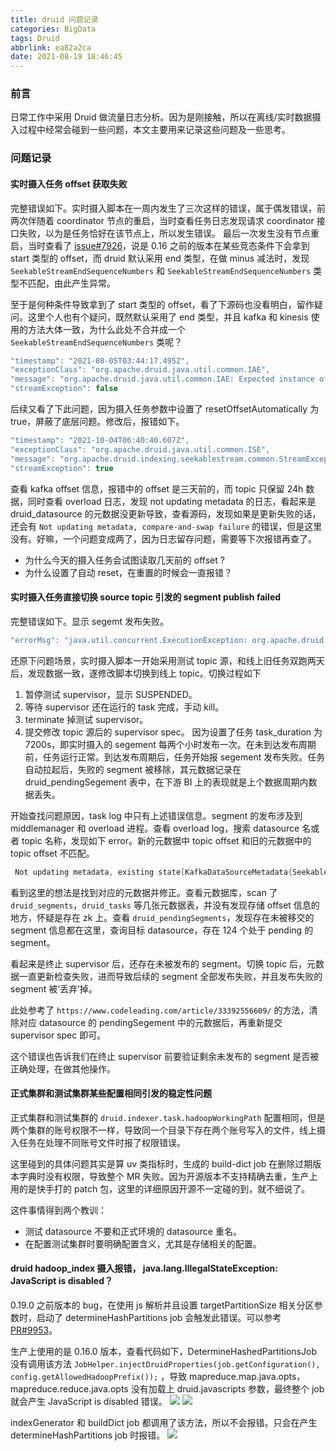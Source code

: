 ```yaml
---
title: druid 问题记录
categories: BigData
tags: Druid
abbrlink: ea82a2ca
date: 2021-08-19 18:46:45
---
```


### 前言
日常工作中采用 Druid 做流量日志分析。因为是刚接触，所以在离线/实时数据摄入过程中经常会碰到一些问题，本文主要用来记录这些问题及一些思考。
<!--more-->

### 问题记录

#### 实时摄入任务 offset 获取失败
完整错误如下。实时摄入脚本在一周内发生了三次这样的错误，属于偶发错误，前两次伴随着 coordinator 节点的重启，当时查看任务日志发现请求 coordinator 接口失败，以为是任务恰好在该节点上，所以发生错误。
最后一次发生没有节点重启，当时查看了 [issue#7926](https://github.com/apache/druid/issues/7926)，说是 0.16 之前的版本在某些竞态条件下会拿到 start 类型的 offset，而 druid 默认采用 end 类型，在做 minus 减法时，发现 `SeekableStreamEndSequenceNumbers` 和 `SeekableStreamEndSequenceNumbers` 类型不匹配，由此产生异常。

至于是何种条件导致拿到了  start 类型的 offset，看了下源码也没看明白，留作疑问。这里个人也有个疑问，既然默认采用了 end 类型，并且 kafka 和 kinesis 使用的方法大体一致，为什么此处不合并成一个 `SeekableStreamEndSequenceNumbers` 类呢？

```java
"timestamp": "2021-08-05T03:44:17.495Z",
"exceptionClass": "org.apache.druid.java.util.common.IAE",
"message": "org.apache.druid.java.util.common.IAE: Expected instance of org.apache.druid.indexing.seekablestream.SeekableStreamEndSequenceNumbers, got org.apache.druid.indexing.seekablestream.SeekableStreamStartSequenceNumbers\n\tat org.apache.druid.indexing.seekablestream.SeekableStreamEndSequenceNumbers.minus(SeekableStreamEndSequenceNumbers.java:159)\n\tat org.apache.druid.indexing.seekablestream.SeekableStreamDataSourceMetadata.minus(SeekableStreamDataSourceMetadata.java:95)\n\tat org.apache.druid.indexing.seekablestream.supervisor.SeekableStreamSupervisor.resetInternal(SeekableStreamSupervisor.java:1210)\n\tat org.apache.druid.indexing.seekablestream.supervisor.SeekableStreamSupervisor.getOffsetFromStorageForPartition(SeekableStreamSupervisor.java:2517)\n\tat org.apache.druid.indexing.seekablestream.supervisor.SeekableStreamSupervisor.generateStartingSequencesForPartitionGroup(SeekableStreamSupervisor.java:2494)\n\tat org.apache.druid.indexing.seekablestream.supervisor.SeekableStreamSupervisor.createNewTasks(SeekableStreamSupervisor.java:2392)\n\tat org.apache.druid.indexing.seekablestream.supervisor.SeekableStreamSupervisor.runInternal(SeekableStreamSupervisor.java:1068)\n\tat org.apache.druid.indexing.seekablestream.supervisor.SeekableStreamSupervisor$RunNotice.handle(SeekableStreamSupervisor.java:292)\n\tat org.apache.druid.indexing.seekablestream.supervisor.SeekableStreamSupervisor.lambda$tryInit$3(SeekableStreamSupervisor.java:751)\n\tat java.util.concurrent.Executors$RunnableAdapter.call(Executors.java:511)\n\tat java.util.concurrent.FutureTask.run(FutureTask.java:266)\n\tat java.util.concurrent.ThreadPoolExecutor.runWorker(ThreadPoolExecutor.java:1149)\n\tat java.util.concurrent.ThreadPoolExecutor$Worker.run(ThreadPoolExecutor.java:624)\n\tat java.lang.Thread.run(Thread.java:748)\n",
"streamException": false

```
后续又看了下此问题，因为摄入任务参数中设置了 resetOffsetAutomatically 为 true，屏蔽了底层问题。修改后，报错如下。
```java
"timestamp": "2021-10-04T06:40:40.607Z",
"exceptionClass": "org.apache.druid.java.util.common.ISE",
"message": "org.apache.druid.indexing.seekablestream.common.StreamException: org.apache.druid.java.util.common.ISE: Previous sequenceNumber [95252478] is no longer available for partition [1]. You can clear the previous sequenceNumber and start reading from a valid message by using the supervisor's reset API.\n\tat org.apache.druid.indexing.seekablestream.supervisor.SeekableStreamSupervisor.getOffsetFromStorageForPartition(SeekableStreamSupervisor.java:2527)\n\tat org.apache.druid.indexing.seekablestream.supervisor.SeekableStreamSupervisor.generateStartingSequencesForPartitionGroup(SeekableStreamSupervisor.java:2494)\n\tat org.apache.druid.indexing.seekablestream.supervisor.SeekableStreamSupervisor.createNewTasks(SeekableStreamSupervisor.java:2392)\n\tat org.apache.druid.indexing.seekablestream.supervisor.SeekableStreamSupervisor.runInternal(SeekableStreamSupervisor.java:1068)\n\tat org.apache.druid.indexing.seekablestream.supervisor.SeekableStreamSupervisor$RunNotice.handle(SeekableStreamSupervisor.java:292)\n\tat org.apache.druid.indexing.seekablestream.supervisor.SeekableStreamSupervisor.lambda$tryInit$3(SeekableStreamSupervisor.java:751)\n\tat java.util.concurrent.Executors$RunnableAdapter.call(Executors.java:511)\n\tat java.util.concurrent.FutureTask.run(FutureTask.java:266)\n\tat java.util.concurrent.ThreadPoolExecutor.runWorker(ThreadPoolExecutor.java:1149)\n\tat java.util.concurrent.ThreadPoolExecutor$Worker.run(ThreadPoolExecutor.java:624)\n\tat java.lang.Thread.run(Thread.java:748)\nCaused by: org.apache.druid.java.util.common.ISE: Previous sequenceNumber [95252478] is no longer available for partition [1]. You can clear the previous sequenceNumber and start reading from a valid message by using the supervisor's reset API.\n\t... 11 more\n",
"streamException": true
```
查看 kafka offset 信息，报错中的 offset 是三天前的，而 topic 只保留 24h 数据，同时查看 overload 日志，发现 not updating metadata 的日志，看起来是 druid_datasource 的元数据没更新导致，查看源码，发现如果是更新失败的话，还会有 `Not updating metadata, compare-and-swap failure` 的错误，但是这里没有。好嘛，一个问题变成两了，因为日志留存问题，需要等下次报错再查了。
- 为什么今天的摄入任务会试图读取几天前的 offset ?
- 为什么设置了自动 reset，在重置的时候会一直报错？

#### 实时摄入任务直接切换 source topic 引发的 segment publish failed
完整错误如下。显示 segemt 发布失败。

```java 
"errorMsg": "java.util.concurrent.ExecutionException: org.apache.druid.java.util.common.ISE: Failed to publish segments because of [java.lang.RuntimeException: Aborting transaction!].\n\tat com.google.common.util.concurrent.AbstractFuture$Sync.getValue(AbstractFuture.java:299)\n\tat com.google.common.util.concurrent.AbstractFuture$Sync.get(AbstractFuture.java:286)\n\tat com.google.common.util.concurrent.AbstractFuture.get(AbstractFuture.java:116)\n\tat org.apache.druid.indexing.seekablestream.SeekableStreamIndexTaskRunner.runInternal(SeekableStreamIndexTaskRunner.java:767)\n\tat org.apache.druid.indexing.seekablestream.SeekableStreamIndexTaskRunner.run(SeekableStreamIndexTaskRunner.java:235)\n\tat org.apache.druid.indexing.seekablestream.SeekableStreamIndexTask.run(SeekableStreamIndexTask.java:168)\n\tat org.apache.druid.indexing.overlord.SingleTaskBackgroundRunner$SingleTaskBackgroundRunnerCallable.call(SingleTaskBackgroundRunner.java:413)\n\tat org.apache.druid.indexing.overlord.SingleTaskBackgroundRunner$SingleTaskBackgroundRunnerCallable.call(SingleTaskBackgroundRunner.java:385)\n\tat java.util.concurrent.FutureTask.run(FutureTask.java:266)\n\tat java.util.concurrent.ThreadPoolExecutor.runWorker(ThreadPoolExecutor.java:1149)\n\tat java.util.concurrent.ThreadPoolExecutor$Worker.run(ThreadPoolExecutor.java:624)\n\tat java.lang.Thread.run(Thread.java:748)\nCaused by: org.apache.druid.java.util.common.ISE: Failed to publish segments because of [java.lang.RuntimeException: Aborting transaction!].\n\tat org.apache.druid.segment.realtime.appenderator.BaseAppenderatorDriver.lambda$publishInBackground$8(BaseAppenderatorDriver.java:602)\n\t... 4 more\n"
```
还原下问题场景，实时摄入脚本一开始采用测试 topic 源，和线上旧任务双跑两天后，发现数据一致，遂修改脚本切换到线上 topic。切换过程如下
1. 暂停测试 supervisor，显示 SUSPENDED。
2. 等待 supervisor 还在运行的 task 完成，手动 kill。
3. terminate 掉测试 supervisor。
4. 提交修改 topic 源后的 supervisor spec。
因为设置了任务 task_duration 为 7200s，即实时摄入的 segement 每两个小时发布一次。在未到达发布周期前，任务运行正常。到达发布周期后，任务开始报 segement 发布失败。任务自动拉起后，失败的 segment 被移除，其元数据记录在 druid_pendingSegement 表中，在下游 BI 上的表现就是上个数据周期内数据丢失。

开始查找问题原因，task log 中只有上述错误信息。segment 的发布涉及到 middlemanager 和 overload 进程。查看 overload log，搜索 datasource 名或者 topic 名称，发现如下 error。新的元数据中 topic offset 和旧的元数据中的 topic offset 不匹配。

```java
 Not updating metadata, existing state[KafkaDataSourceMetadata{SeekableStreamStartSequenceNumbers=SeekableStreamEndSequenceNumbers{stream='${test_topic}', partitionSequenceNumberMap={0=38254782, 1=38220215, 2=38217021, 3=38232724, 4=38230157, 5=38219118}}}] in metadata store doesn't match to the new start state[KafkaDataSourceMetadata{SeekableStreamStartSequenceNumbers=SeekableStreamStartSequenceNumbers{stream='${product_topci}', partitionSequenceNumberMap={1=38220215,2=38217021}, exclusivePartitions=[]}}].
```
看到这里的想法是找到对应的元数据并修正。查看元数据库，scan 了 `druid_segments`，`druid_tasks` 等几张元数据表，并没有发现存储 offset 信息的地方，怀疑是存在 zk 上。查看 `druid_pendingSegments`，发现存在未被移交的 segment 信息都在这里，查询目标 datasource，存在 124 个处于 pending 的 segment。

看起来是终止 supervisor 后，还存在未被发布的 segment。切换 topic 后，元数据一直更新检查失败，进而导致后续的 segment 全部发布失败，并且发布失败的 segment 被‘丢弃’掉。

此处参考了 `https://www.codeleading.com/article/33392556609/` 的方法，清除对应 datasource 的 pendingSegement 中的元数据后，再重新提交 supervisor spec 即可。

这个错误也告诉我们在终止 supervisor 前要验证剩余未发布的 segment 是否被正确处理，在做其他操作。

#### 正式集群和测试集群某些配置相同引发的稳定性问题

正式集群和测试集群的 `druid.indexer.task.hadoopWorkingPath` 配置相同，但是两个集群的账号权限不一样，导致同一个目录下存在两个账号写入的文件，线上摄入任务在处理不同账号文件时报了权限错误。

这里碰到的具体问题其实是算 uv 类指标时，生成的 build-dict job 在删除过期版本字典时没有权限，导致整个 MR 失败。因为开源版本不支持精确去重，生产上用的是快手打的 patch 包，这里的详细原因开源不一定碰的到，就不细说了。

这件事情得到两个教训：
- 测试 datasource 不要和正式环境的 datasource 重名。
- 在配置测试集群时要明确配置含义，尤其是存储相关的配置。


#### druid hadoop_index 摄入报错， java.lang.IllegalStateException: JavaScript is disabled？
0.19.0 之前版本的 bug，在使用 js 解析并且设置 targetPartitionSize 相关分区参数时，启动了 determineHashPartitions job 会触发此错误。可以参考 [PR#9953](https://github.com/apache/druid/pull/9553)。

生产上使用的是 0.16.0 版本，查看代码如下，DetermineHashedPartitionsJob 没有调用该方法 `JobHelper.injectDruidProperties(job.getConfiguration(), config.getAllowedHadoopPrefix());` ，导致 mapreduce.map.java.opts，mapreduce.reduce.java.opts 没有加载上 druid.javascripts 参数，最终整个 job 就会产生 JavaScript is disabled 错误。
![](https://timemachine-blog.oss-cn-beijing.aliyuncs.com/img/determinedHashPartiion_run.png)
![](https://timemachine-blog.oss-cn-beijing.aliyuncs.com/img/injectDruidProperties.png)

indexGenerator 和 buildDict job 都调用了该方法，所以不会报错。只会在产生 determineHashPartitions job 时报错。
![](https://timemachine-blog.oss-cn-beijing.aliyuncs.com/img/index_generator_run.png)







